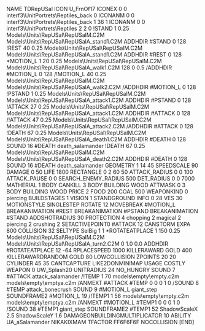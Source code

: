 NAME TDRepUSal
ICON U_FrnOf17
ICONEX 0 0 interf3\UnitPortrets\Reptiles_back 0
ICONANM 0 0 interf3\UnitPortrets\Reptiles_back 1 36 1
ICONANM 0 0 interf3\UnitPortrets\Reptiles 2 2 0
!STAND          1 0.25 Models\Units\RepUSal\RepUSalM.C2M Models\Units\RepUSal\RepUSalA_stand1.C2M
ADDHDIR #STAND 0 128
!REST          40 0.25 Models\Units\RepUSal\RepUSalM.C2M Models\Units\RepUSal\RepUSalA_stand1.C2M
ADDHDIR #REST 0 128
*MOTION_L      1 20 0.25 Models\Units\RepUSal\RepUSalM.C2M Models\Units\RepUSal\RepUSalA_walk1.C2M 128 0 0.5
/ADDHDIR #MOTION_L 0 128
/!MOTION_L      40 0.25 Models\Units\RepUSal\RepUSalM.C2M Models\Units\RepUSal\RepUSalA_walk2.C2M
/ADDHDIR #MOTION_L 0 128
!PSTAND        1  0.25 Models\Units\RepUSal\RepUSalM.C2M Models\Units\RepUSal\RepUSalA_attack1.C2M
ADDHDIR #PSTAND 0 128 
!ATTACK        27 0.25 Models\Units\RepUSal\RepUSalM.C2M Models\Units\RepUSal\RepUSalA_attack1.C2M
ADDHDIR #ATTACK 0 128
/!ATTACK        47 0.25 Models\Units\RepUSal\RepUSalM.C2M Models\Units\RepUSal\RepUSalA_attack2.C2M
/ADDHDIR #ATTACK 0 128
!DEATH         67 0.25 Models\Units\RepUSal\RepUSalM.C2M Models\Units\RepUSal\RepUSalA_death1.C2M
ADDHDIR #DEATH 0 128
SOUND 16 #DEATH death_salamander
!DEATH         67 0.25 Models\Units\RepUSal\RepUSalM.C2M Models\Units\RepUSal\RepUSalA_death2.C2M
ADDHDIR #DEATH 0 128
SOUND 16 #DEATH death_salamander
GEOMETRY 1 14 45
SPEEDSCALE 90
DAMAGE   0 50
LIFE     1800
RECTANGLE 0 2 60 50
ATTACK_RADIUS 0 0 100
ATTACK_PAUSE 0 0
SEARCH_ENEMY_RADIUS 500
DET_RADIUS 0 0 7000
MATHERIAL 1 BODY
CANKILL 3 BODY BUILDING WOOD
ATTMASK 0 3 BODY BUILDING WOOD
PRICE 2 FOOD 200 COAL 500
WEAPONKIND 0 piercing
BUILDSTAGES 1
VISION 1
STANDGROUND
INFO 0 28
VES 30
MOTIONSTYLE SINGLESTEP
ROTATE 12
MOVEBREAK #MOTION_L
BREAKANIMATION #REST
BREAKANIMATION #PSTAND
BREAKANIMATION #STAND
ADDSHOTRADIUS 30
PROTECTION 4 chopping 2 magical 2 piercing 2 crushing 2
SETACTIVEPOINT0 #ATTACK 12
CANSTORM
EXPA 800
COLLISION 32
SELTYPE SelBig 1 1
*ROTATEATPLACE      1 150 0.25 Models\Units\RepUSal\RepUSalM.C2M Models\Units\RepUSal\RepUSalA_turn2.C2M 0 1.0 0.0
ADDHDIR #ROTATEATPLACE 12 -64
RPLACESPEED         1000
KILLERAWARD             GOLD 400
KILLERAWARDRANDOM       GOLD 80
LOWCOLLISION
ZPOINTS 20 20
CYLINDER 45 35
CANTCAPTURE
LIKE2DONMINIMAP
USAGE COSTLY
WEAPON 0 UW_Splash20
UNITRADIUS 24
NO_HUNGRY
SOUND 7 #ATTACK attack_salamander
/!TEMP  1 70 models\empty\empty.c2m models\empty\emptya.c2m
/ANMEXT #ATTACK #TEMP 0 0 0 1 0
/SOUND 8 #TEMP attack_bonecrush
SOUND 9 #MOTION_L giant_step
SOUNDFRAME2 #MOTION_L 19
/!TEMP1  1 56 models\empty\empty.c2m models\empty\emptya.c2m
/ANMEXT #MOTION_L #TEMP1 0 0 0 1 0
/SOUND 38 #TEMP1 giant_step
SOUNDFRAME2 #TEMP1 52
ShadowScaleX 2.5
ShadowScaleY 1.6
DAMAGEONBUILDINGMULTIPLICATOR 10
ABILITY UA_aSalamander
NIKAKIXMAM
TFACTOR FF6F6F6F
NOCOLLISION
[END]
